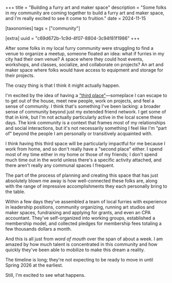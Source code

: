 +++
title = "Building a furry art and maker space"
description = "Some folks in my community are coming together to build a furry art and maker space, and I'm really excited to see it come to fruition."
date = 2024-11-15

[taxonomies]
tags = ["community"]

[extra]
uuid = "c69d672b-1c9d-4f07-8804-3c94f81f1986"
+++

After some folks in my local furry community were struggling to find a venue to
organize a meetup, someone floated an idea: what if furries in my city had their
own venue? A space where they could host events, workshops, and classes,
socialize, and collaborate on projects? An art and maker space where folks would
have access to equipment and storage for their projects.

The crazy thing is that I think it might actually happen.

I'm excited by the idea of having a ["third
place"](https://en.wikipedia.org/wiki/Third_place)—someplace I can escape to to
get out of the house, meet new people, work on projects, and feel a sense of
community. I think that's something I've been lacking: a broader sense of
community beyond just my extended friend network. I get some of that in kink,
but I'm not actually particularly active in the local scene these days. The kink
community is a context that frames most of my relationships and social
interactions, but it's not necessarily something I feel like I'm "part of"
beyond the people I am personally or transitively acquainted with.

I think having this third space will be particularly impactful for me because I
work from home, and so don't really have a "second place" either. I spend most
of my time either in my home or those of my friends; I don't spend much time out
in the world unless there's a specific activity attached, and there aren't
really any communal spaces I frequent.

The part of the process of planning and creating this space that has just
absolutely blown me away is how well-connected these folks are, along with the
range of impressive accomplishments they each personally bring to the table.

Within a few days they've assembled a team of local furries with experience in
leadership positions, community organizing, running art studios and maker
spaces, fundraising and applying for grants, and even an CPA accountant. They've
self-organized into working groups, established a membership model, and
collected pledges for membership fees totaling a few thousands dollars a month.

And this is all just from *word of mouth* over the span of about a week. I am
amazed by how much talent is concentrated in this community and how quickly
they've been able to mobilize to make this dream a reality.

The timeline is long; they're not expecting to be ready to move in until Spring
2026 at the earliest.

Still, I'm excited to see what happens.
